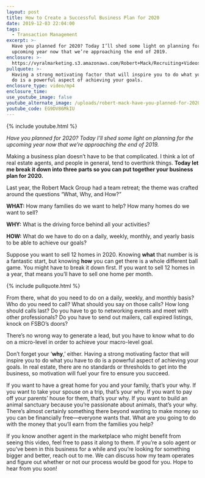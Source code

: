 ```yaml
---
layout: post
title: How to Create a Successful Business Plan for 2020
date: 2019-12-03 22:04:00
tags:
  - Transaction Management
excerpt: >-
  Have you planned for 2020? Today I’ll shed some light on planning for the
  upcoming year now that we’re approaching the end of 2019.
enclosure: >-
  https://vyralmarketing.s3.amazonaws.com/Robert+Mack/Recruiting+Videos/How+to+Create+a+Successful+Business+Plan+for+2020.mp4
pullquote: >-
  Having a strong motivating factor that will inspire you to do what you have to
  do is a powerful aspect of achieving your goals.
enclosure_type: video/mp4
enclosure_time:
use_youtube_image: false
youtube_alternate_image: /uploads/robert-mack-have-you-planned-for-2020-youtube.jpg
youtube_code: EG9DV86MkIU
---
```


{% include youtube.html %}

*Have you planned for 2020? Today I’ll shed some light on planning for the upcoming year now that we’re approaching the end of 2019.*

Making a business plan doesn’t have to be that complicated. I think a lot of real estate agents, and people in general, tend to overthink things. **Today let me break it down into three parts so you can put together your business plan for 2020.**

Last year, the Robert Mack Group had a team retreat; the theme was crafted around the questions “What, Why, and How?”

**WHAT:** How many families do we want to help? How many homes do we want to sell?

**WHY:** What is the driving force behind all your activities?

**HOW:** What do we have to do on a daily, weekly, monthly, and yearly basis to be able to achieve our goals?

Suppose you want to sell 12 homes in 2020. Knowing **what** that number is is a fantastic start, but knowing **how** you can get there is a whole different ball game. You might have to break it down first. If you want to sell 12 homes in a year, that means you’ll have to sell one home per month.&nbsp;

{% include pullquote.html %}

From there, what do you need to do on a daily, weekly, and monthly basis? Who do you need to call? What should you say on those calls? How long should calls last? Do you have to go to networking events and meet with other professionals? Do you have to send out mailers, call expired listings, knock on FSBO’s doors?

There’s no wrong way to generate a lead, but you have to know what to do on a micro-level in order to achieve your macro-level goal.

Don’t forget your ‘**why**,’ either. Having a strong motivating factor that will inspire you to do what you have to do is a powerful aspect of achieving your goals. In real estate, there are no standards or thresholds to get into the business, so motivation will fuel your fire to ensure you succeed.&nbsp;

If you want to have a great home for you and your family, that’s your why. If you want to take your spouse on a trip, that’s your why. If you want to pay off your parents’ house for them, that’s your why. If you want to build an animal sanctuary because you’re passionate about animals, that’s your why. There’s almost certainly something there beyond wanting to make money so you can be financially free—everyone wants that. What are you going to do with the money that you’ll earn from the families you help?

If you know another agent in the marketplace who might benefit from seeing this video, feel free to pass it along to them. If you’re a solo agent or you’ve been in this business for a while and you’re looking for something bigger and better, reach out to me. We can discuss how my team operates and figure out whether or not our process would be good for you. Hope to hear from you soon\!